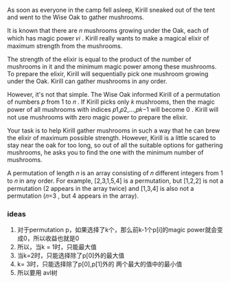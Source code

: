 As soon as everyone in the camp fell asleep, Kirill sneaked out of the tent and went to the Wise Oak to gather mushrooms.

It is known that there are 𝑛
 mushrooms growing under the Oak, each of which has magic power 𝑣𝑖
. Kirill really wants to make a magical elixir of maximum strength from the mushrooms.

The strength of the elixir is equal to the product of the number of mushrooms in it and the minimum magic power among these mushrooms. To prepare the elixir, Kirill will sequentially pick one mushroom growing under the Oak. Kirill can gather mushrooms in any order.

However, it's not that simple. The Wise Oak informed Kirill of a permutation of numbers 𝑝
 from 1
 to 𝑛
. If Kirill picks only 𝑘
 mushrooms, then the magic power of all mushrooms with indices 𝑝1,𝑝2,…,𝑝𝑘−1
 will become 0
. Kirill will not use mushrooms with zero magic power to prepare the elixir.

Your task is to help Kirill gather mushrooms in such a way that he can brew the elixir of maximum possible strength. However, Kirill is a little scared to stay near the oak for too long, so out of all the suitable options for gathering mushrooms, he asks you to find the one with the minimum number of mushrooms.

A permutation of length 𝑛
 is an array consisting of 𝑛
 different integers from 1
 to 𝑛
 in any order. For example, [2,3,1,5,4]
 is a permutation, but [1,2,2]
 is not a permutation (2
 appears in the array twice) and [1,3,4]
 is also not a permutation (𝑛=3
, but 4
 appears in the array).


### ideas
1. 对于permutation p，如果选择了k个，那么前k-1个p[i]的magic power就会变成0，所以收益也就是0
2. 所以，当k = 1时，只能最大值
3.    当k=2时，只能选择除了p[0]外的最大值
4.    k= 3时，只能选择除了p[0],p[1]外的 两个最大的值中的最小值
5.    所以要用 avl树
